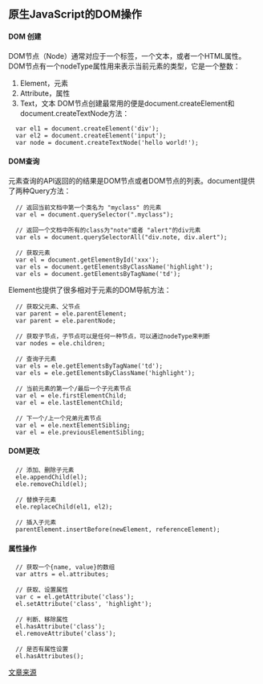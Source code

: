 ## 原生JavaScript的DOM操作

#### DOM 创建

DOM节点（Node）通常对应于一个标签，一个文本，或者一个HTML属性。DOM节点有一个nodeType属性用来表示当前元素的类型，它是一个整数：

1. Element，元素
2. Attribute，属性
3. Text，文本
DOM节点创建最常用的便是document.createElement和document.createTextNode方法：

```
  var el1 = document.createElement('div');
  var el2 = document.createElement('input');
  var node = document.createTextNode('hello world!');

```

#### DOM查询

元素查询的API返回的的结果是DOM节点或者DOM节点的列表。document提供了两种Query方法：

```
  // 返回当前文档中第一个类名为 "myclass" 的元素
  var el = document.querySelector(".myclass");

  // 返回一个文档中所有的class为"note"或者 "alert"的div元素
  var els = document.querySelectorAll("div.note, div.alert");

  // 获取元素
  var el = document.getElementById('xxx');
  var els = document.getElementsByClassName('highlight');
  var els = document.getElementsByTagName('td');

```
Element也提供了很多相对于元素的DOM导航方法：
```
  // 获取父元素、父节点
  var parent = ele.parentElement;
  var parent = ele.parentNode;

  // 获取子节点，子节点可以是任何一种节点，可以通过nodeType来判断
  var nodes = ele.children;    

  // 查询子元素
  var els = ele.getElementsByTagName('td');
  var els = ele.getElementsByClassName('highlight');

  // 当前元素的第一个/最后一个子元素节点
  var el = ele.firstElementChild;
  var el = ele.lastElementChild;

  // 下一个/上一个兄弟元素节点
  var el = ele.nextElementSibling;
  var el = ele.previousElementSibling;
```

#### DOM更改

```
  // 添加、删除子元素
  ele.appendChild(el);
  ele.removeChild(el);

  // 替换子元素
  ele.replaceChild(el1, el2);

  // 插入子元素
  parentElement.insertBefore(newElement, referenceElement);

```

#### 属性操作

```
  // 获取一个{name, value}的数组
  var attrs = el.attributes;

  // 获取、设置属性
  var c = el.getAttribute('class');
  el.setAttribute('class', 'highlight');

  // 判断、移除属性
  el.hasAttribute('class');
  el.removeAttribute('class');

  // 是否有属性设置
  el.hasAttributes(); 

```

[文章来源](http://harttle.com/2015/10/01/javascript-dom-api.html)
